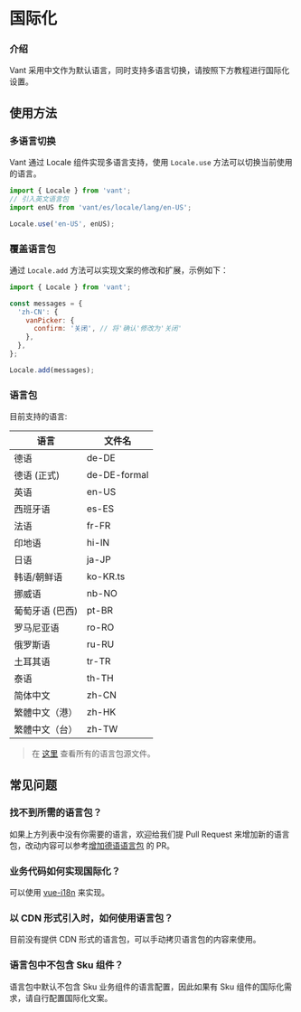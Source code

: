 # 国际化

### 介绍

Vant 采用中文作为默认语言，同时支持多语言切换，请按照下方教程进行国际化设置。

## 使用方法

### 多语言切换

Vant 通过 Locale 组件实现多语言支持，使用 `Locale.use` 方法可以切换当前使用的语言。

```js
import { Locale } from 'vant';
// 引入英文语言包
import enUS from 'vant/es/locale/lang/en-US';

Locale.use('en-US', enUS);
```

### 覆盖语言包

通过 `Locale.add` 方法可以实现文案的修改和扩展，示例如下：

```js
import { Locale } from 'vant';

const messages = {
  'zh-CN': {
    vanPicker: {
      confirm: '关闭', // 将'确认'修改为'关闭'
    },
  },
};

Locale.add(messages);
```

### 语言包

目前支持的语言:

| 语言            | 文件名       |
| --------------- | ------------ |
| 德语            | de-DE        |
| 德语 (正式)     | de-DE-formal |
| 英语            | en-US        |
| 西班牙语        | es-ES        |
| 法语            | fr-FR        |
| 印地语          | hi-IN        |
| 日语            | ja-JP        |
| 韩语/朝鲜语     | ko-KR.ts     |
| 挪威语          | nb-NO        |
| 葡萄牙语 (巴西) | pt-BR        |
| 罗马尼亚语      | ro-RO        |
| 俄罗斯语        | ru-RU        |
| 土耳其语        | tr-TR        |
| 泰语            | th-TH        |
| 简体中文        | zh-CN        |
| 繁體中文（港）  | zh-HK        |
| 繁體中文（台）  | zh-TW        |

> 在 [这里](https://github.com/youzan/vant/tree/dev/packages/vant/src/locale/lang) 查看所有的语言包源文件。

## 常见问题

### 找不到所需的语言包？

如果上方列表中没有你需要的语言，欢迎给我们提 Pull Request 来增加新的语言包，改动内容可以参考[增加德语语言包](https://github.com/youzan/vant/pull/7245) 的 PR。

### 业务代码如何实现国际化？

可以使用 [vue-i18n](https://github.com/kazupon/vue-i18n) 来实现。

### 以 CDN 形式引入时，如何使用语言包？

目前没有提供 CDN 形式的语言包，可以手动拷贝语言包的内容来使用。

### 语言包中不包含 Sku 组件？

语言包中默认不包含 Sku 业务组件的语言配置，因此如果有 Sku 组件的国际化需求，请自行配置国际化文案。
